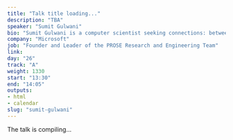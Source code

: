 ```yaml
---
title: "Talk title loading..."
description: "TBA"
speaker: "Sumit Gulwani"
bio: "Sumit Gulwani is a computer scientist seeking connections: between ideas, between research & practice, and with people with various roles. He is the inventor of many intent-understanding, programming-by-example, and programming-by-natural-language technologies including the popular Flash Fill feature in Excel used by hundreds of millions of people. He founded and currently leads the PROSE research and engineering team at Microsoft that develops APIs for program synthesis and incorporates them into various products. He has published 120+ peer-reviewed papers in top-tier conferences and journals across multiple computer science areas, delivered 45+ keynotes and invited talks at various forums, and authored 50+ patent applications (granted and pending). He was awarded the ACM SIGPLAN Robin Milner Young Researcher Award in 2014 for his pioneering contributions to end-user programming and intelligent tutoring systems. He obtained his PhD in Computer Science from UC-Berkeley, and was awarded the ACM SIGPLAN Outstanding Doctoral Dissertation Award. He obtained his BTech in Computer Science and Engineering from IIT Kanpur, and was awarded the President’s Gold Medal."
company: "Microsoft"
job: "Founder and Leader of the PROSE Research and Engineering Team"
link:
day: "26"
track: "A"
weight: 1330
start: "13:30"
end: "14:05"
outputs:
- html
- calendar
slug: "sumit-gulwani"
---
```


The talk is compiling...